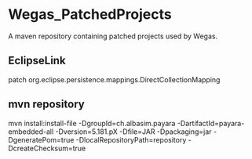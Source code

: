 # Wegas_PatchedProjects
A maven repository containing patched projects used by Wegas.

## EclipseLink 
patch org.eclipse.persistence.mappings.DirectCollectionMapping



## mvn repository
mvn install:install-file -DgroupId=ch.albasim.payara -DartifactId=payara-embedded-all -Dversion=5.181.pX -Dfile=JAR  -Dpackaging=jar -DgeneratePom=true -DlocalRepositoryPath=repository  -DcreateChecksum=true
